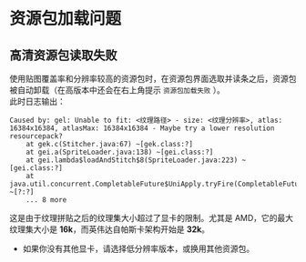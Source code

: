 # 资源包加载问题

<primary-label ref="manual"/>

<secondary-label ref="wip"/>
<secondary-label ref="je"/>
<secondary-label ref="resource"/>

## 高清资源包读取失败

使用贴图覆盖率和分辨率较高的资源包时，在资源包界面选取并读条之后，资源包被自动卸载（在高版本中还会在右上角提示 `资源包加载失败` ）。  
此时日志输出：
```log
Caused by: gel: Unable to fit: <纹理路径> - size: <纹理分辨率>, atlas: 16384x16384, atlasMax: 16384x16384 - Maybe try a lower resolution resourcepack?
	at gek.c(Stitcher.java:67) ~[gek.class:?]
	at gei.a(SpriteLoader.java:138) ~[gei.class:?]
	at gei.lambda$loadAndStitch$8(SpriteLoader.java:223) ~[gei.class:?]
	at java.util.concurrent.CompletableFuture$UniApply.tryFire(CompletableFuture.java:646) ~[?:?]
	... 8 more
```

这是由于纹理拼贴之后的纹理集大小超过了显卡的限制。尤其是 AMD，它的最大纹理集大小是 **16k**，而英伟达自帕斯卡架构开始是 **32k**。

- 如果你没有其他显卡，请选择低分辨率版本，或换用其他资源包。
